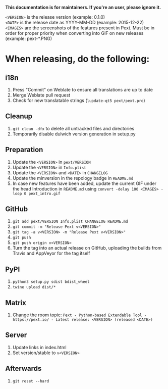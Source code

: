 **This documentation is for maintainers. If you're an user, please ignore it.**

``<VERSION>`` is the release version (example: 0.1.0)  
``<DATE>`` is the release date as YYYY-MM-DD (example: 2015-12-22)  
``<IMAGES>`` are the screenshots of the features present in Pext. Must be in order for proper priority when converting into GIF on new releases (example: pext-*.PNG)

# When releasing, do the following:
## i18n
1. Press "Commit" on Weblate to ensure all translations are up to date
2. Merge Weblate pull request
3. Check for new translatable strings (``lupdate-qt5 pext/pext.pro``)

## Cleanup
1. ```git clean -dfx``` to delete all untracked files and directories
2. Temporarily disable dulwich version generation in setup.py

## Preparation
1. Update the ``<VERSION>`` in ``pext/VERSION``
2. Update the ``<VERSION>`` in ``Info.plist``
3. Update the ``<VERSION>`` and ``<DATE>`` in ``CHANGELOG``
4. Update the minversion in the repology badge in `README.md`
5. In case new features have been added, update the current GIF under the head Introduction in `README.md` using ```convert -delay 100 <IMAGES> -loop 0 pext_intro.gif```

## GitHub
1. ```git add pext/VERSION Info.plist CHANGELOG README.md```
2. ```git commit -m "Release Pext v<VERSION>"```
3. ```git tag -a v<VERSION> -m "Release Pext v<VERSION>"```
4. ```git push```
5. ```git push origin v<VERSION>```
6. Turn the tag into an actual release on GitHub, uploading the builds from Travis and AppVeyor for the tag itself

## PyPI
1. ```python3 setup.py sdist bdist_wheel```
2. ```twine upload dist/*```

## Matrix
1. Change the room topic: `Pext - Python-based Extendable Tool - https://pext.io/ - Latest release: <VERSION> (released <DATE>)`

## Server
1. Update links in index.html
2. Set version/stable to ```v<VERSION>```

## Afterwards
1. ```git reset --hard```
